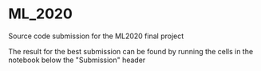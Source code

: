 # ML_2020
Source code submission for the ML2020 final project

The result for the best submission can be found by running the cells in the notebook below the "Submission" header
